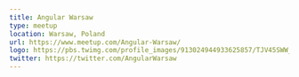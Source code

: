 ```yaml
---
title: Angular Warsaw
type: meetup
location: Warsaw, Poland
url: https://www.meetup.com/Angular-Warsaw/
logo: https://pbs.twimg.com/profile_images/913024944933625857/TJV45SWW_400x400.jpg
twitter: https://twitter.com/AngularWarsaw
---
```

